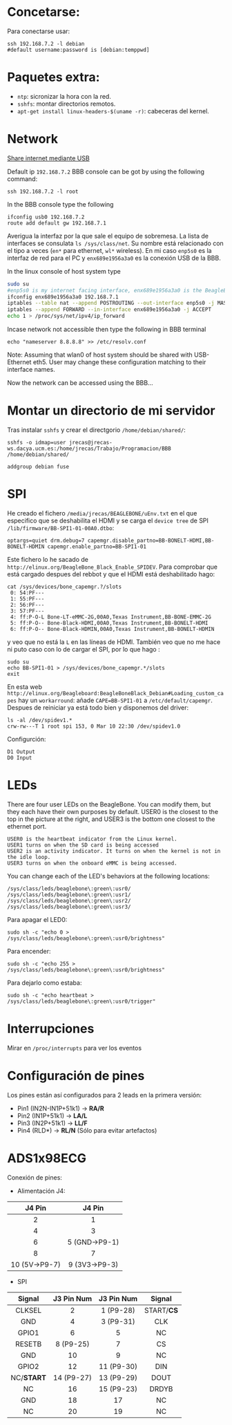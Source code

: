 # Concetarse:
Para conectarse usar:
```
ssh 192.168.7.2 -l debian
#default username:password is [debian:temppwd]

```
# Paquetes extra:
* `ntp`: sicronizar la hora con la red.
* `sshfs`: montar directorios remotos.
* `apt-get install linux-headers-$(uname -r)`: cabeceras del kernel.

# Network
[Share internet mediante USB](https://elementztechblog.wordpress.com/2014/12/22/sharing-internet-using-network-over-usb-in-beaglebone-black/)

Default ip `192.168.7.2`
BBB console can be got by using the following command:
```
ssh 192.168.7.2 -l root
```
In the BBB console type the following
```
ifconfig usb0 192.168.7.2
route add default gw 192.168.7.1
```
Averigua la interfaz por la que sale el equipo de sobremesa. La lista de interfaces se consulata `ls /sys/class/net`. Su nombre está relacionado con el tipo a veces (`en*` para ethernet, `wl*` wireless). En mi caso `enp5s0` es la interfaz de red para el PC y `enx689e1956a3a0` es la conexión USB de la BBB.

In the linux console of host system type
```bash
sudo su
#enp5s0 is my internet facing interface, enx689e1956a3a0 is the BeagleBone USB connection
ifconfig enx689e1956a3a0 192.168.7.1
iptables --table nat --append POSTROUTING --out-interface enp5s0 -j MASQUERADE
iptables --append FORWARD --in-interface enx689e1956a3a0 -j ACCEPT
echo 1 > /proc/sys/net/ipv4/ip_forward
```

Incase network not accessible then type the following in BBB terminal
```
echo "nameserver 8.8.8.8" >> /etc/resolv.conf
```

Note: Assuming that wlan0 of host system should be shared with USB-Ethernet eth5. User may change these configuration matching to their interface names.

Now the network can be accessed using the BBB...


# Montar un directorio de mi servidor
Tras instalar `sshfs` y crear el directgorio `/home/debian/shared/`:
```
sshfs -o idmap=user jrecas@jrecas-ws.dacya.ucm.es:/home/jrecas/Trabajo/Programacion/BBB /home/debian/shared/
```

`addgroup debian fuse`


# SPI

He creado el fichero `/media/jrecas/BEAGLEBONE/uEnv.txt` en el que especifico que se deshabilita el HDMI y se carga el `device tree` de SPI `/lib/firmware/BB-SPI1-01-00A0.dtbo`:

```
optargs=quiet drm.debug=7 capemgr.disable_partno=BB-BONELT-HDMI,BB-BONELT-HDMIN capemgr.enable_partno=BB-SPI1-01
```
Este fichero lo he sacado de `http://elinux.org/BeagleBone_Black_Enable_SPIDEV`. Para comprobar que está cargado despues del rebbot y que el HDMI está deshabilitado hago:

```
cat /sys/devices/bone_capemgr.?/slots
 0: 54:PF---
 1: 55:PF---
 2: 56:PF---
 3: 57:PF---
 4: ff:P-O-L Bone-LT-eMMC-2G,00A0,Texas Instrument,BB-BONE-EMMC-2G
 5: ff:P-O-- Bone-Black-HDMI,00A0,Texas Instrument,BB-BONELT-HDMI
 6: ff:P-O-- Bone-Black-HDMIN,00A0,Texas Instrument,BB-BONELT-HDMIN

```

y veo que no está la `L` en las líneas de HDMI. También veo que no me hace ni puto caso con lo de cargar el SPI, por lo que hago :
```
sudo su
echo BB-SPI1-01 > /sys/devices/bone_capemgr.*/slots
exit
```
En esta web `http://elinux.org/Beagleboard:BeagleBoneBlack_Debian#Loading_custom_capes` hay un `workarround`: añade `CAPE=BB-SPI1-01` a `/etc/default/capemgr`. Despues de reiniciar ya está todo bien y disponemos del driver:

```
ls -al /dev/spidev1.*
crw-rw---T 1 root spi 153, 0 Mar 10 22:30 /dev/spidev1.0
```
Configurción:
```
D1 Output
D0 Input
```
# LEDs

There are four user LEDs on the BeagleBone. You can modify them, but they each have their own purposes by default. USER0 is the closest to the top in the picture at the right, and USER3 is the bottom one closest to the ethernet port.
```
USER0 is the heartbeat indicator from the Linux kernel.
USER1 turns on when the SD card is being accessed
USER2 is an activity indicator. It turns on when the kernel is not in the idle loop.
USER3 turns on when the onboard eMMC is being accessed.
```
You can change each of the LED's behaviors at the following locations:
```
/sys/class/leds/beaglebone\:green\:usr0/
/sys/class/leds/beaglebone\:green\:usr1/
/sys/class/leds/beaglebone\:green\:usr2/
/sys/class/leds/beaglebone\:green\:usr3/
```
Para apagar el LED0:
```
sudo sh -c "echo 0 > /sys/class/leds/beaglebone\:green\:usr0/brightness"
```
Para encender:
```
sudo sh -c "echo 255 > /sys/class/leds/beaglebone\:green\:usr0/brightness"
```

Para dejarlo como estaba:
```
sudo sh -c "echo heartbeat > /sys/class/leds/beaglebone\:green\:usr0/trigger"
```

# Interrupciones

Mirar en `/proc/interrupts` para ver los eventos

# Configuración de pines
Los pines están así configurados para 2 leads en la primera versión:

  * Pin1 (IN2N-IN1P+51k1) -> **RA/R**
  * Pin2 (IN1P+51k1)      -> **LA/L**
  * Pin3 (IN2P+51k1)      -> **LL/F**
  * Pin4 (RLD*)           -> **RL/N** (Sólo para evitar artefactos)

# ADS1x98ECG
Conexión de pines:

  * Alimentación J4:


J4 Pin        | J4 Pin
:------------:|:-----------:
2             | 1
4             | 3
6             | 5 (GND->P9-1)
8             | 7
10 (5V->P9-7) | 9 (3V3->P9-3)

  * SPI

 Signal        | J3 Pin Num  | J3 Pin Num  | Signal       
:-------------:|:-----------:|:-----------:|:-----------:
 CLKSEL        | 2           | 1  (P9-28)  | START/**CS** 
 GND           | 4           | 3  (P9-31)  | CLK          
 GPIO1         | 6           | 5           | NC           
 RESETB        | 8  (P9-25)  | 7           | CS           
 GND           | 10          | 9           | NC           
 GPIO2         | 12          | 11 (P9-30)  | DIN          
 NC/**START**  | 14 (P9-27)  | 13 (P9-29)  | DOUT         
 NC            | 16          | 15 (P9-23)  | DRDYB        
 GND           | 18          | 17          | NC           
 NC            | 20          | 19          | NC          
